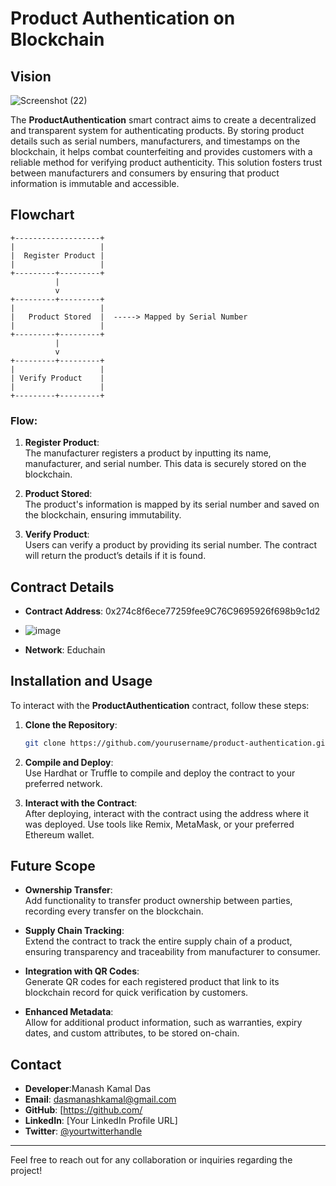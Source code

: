# Product Authentication on Blockchain

## Vision
![Screenshot (22)](https://github.com/user-attachments/assets/7491708a-a54f-4852-803a-7e84dceef40b)


The **ProductAuthentication** smart contract aims to create a decentralized and transparent system for authenticating products. By storing product details such as serial numbers, manufacturers, and timestamps on the blockchain, it helps combat counterfeiting and provides customers with a reliable method for verifying product authenticity. This solution fosters trust between manufacturers and consumers by ensuring that product information is immutable and accessible.

## Flowchart

```plaintext
+-------------------+
|                   |
|  Register Product |
|                   |
+---------+---------+
          |
          v
+---------+---------+
|                   |
|   Product Stored  |  -----> Mapped by Serial Number
|                   |
+---------+---------+
          |
          v
+---------+---------+
|                   |
| Verify Product    |
|                   |
+---------+---------+
```

### Flow:

1. **Register Product**:  
   The manufacturer registers a product by inputting its name, manufacturer, and serial number. This data is securely stored on the blockchain.
   
2. **Product Stored**:  
   The product's information is mapped by its serial number and saved on the blockchain, ensuring immutability.
   
3. **Verify Product**:  
   Users can verify a product by providing its serial number. The contract will return the product’s details if it is found.

## Contract Details

- **Contract Address**: 0x274c8f6ece77259fee9C76C9695926f698b9c1d2
- ![image](https://github.com/user-attachments/assets/2b66a628-bef5-4710-a903-6c316f8155bb)

- **Network**: Educhain

## Installation and Usage

To interact with the **ProductAuthentication** contract, follow these steps:

1. **Clone the Repository**:  
   ```bash
   git clone https://github.com/yourusername/product-authentication.git
   ```

2. **Compile and Deploy**:  
   Use Hardhat or Truffle to compile and deploy the contract to your preferred network.

3. **Interact with the Contract**:  
   After deploying, interact with the contract using the address where it was deployed. Use tools like Remix, MetaMask, or your preferred Ethereum wallet.

## Future Scope

- **Ownership Transfer**:  
  Add functionality to transfer product ownership between parties, recording every transfer on the blockchain.
  
- **Supply Chain Tracking**:  
  Extend the contract to track the entire supply chain of a product, ensuring transparency and traceability from manufacturer to consumer.
  
- **Integration with QR Codes**:  
  Generate QR codes for each registered product that link to its blockchain record for quick verification by customers.

- **Enhanced Metadata**:  
  Allow for additional product information, such as warranties, expiry dates, and custom attributes, to be stored on-chain.

## Contact

- **Developer**:Manash Kamal Das 
- **Email**: dasmanashkamal@gmail.com
- **GitHub**: [https://github.com/
- **LinkedIn**: [Your LinkedIn Profile URL]  
- **Twitter**: [@yourtwitterhandle](https://twitter.com/yourtwitterhandle)

---

Feel free to reach out for any collaboration or inquiries regarding the project!
